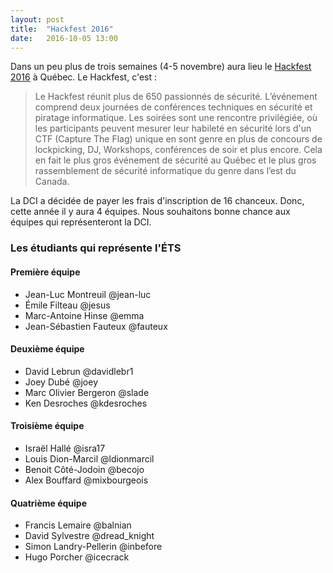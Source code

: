 ```yaml
---
layout: post
title:  "Hackfest 2016"
date:   2016-10-05 13:00
---
```


Dans un peu plus de trois semaines (4-5 novembre) aura lieu le [Hackfest 2016](http://www.hackfest.ca) à Québec. Le Hackfest, c'est :

> Le Hackfest réunit plus de 650 passionnés de sécurité. L’événement comprend deux journées de conférences techniques en sécurité et piratage informatique. Les soirées sont une rencontre privilégiée, où les participants peuvent mesurer leur habileté en sécurité lors d'un CTF (Capture The Flag) unique en sont genre en plus de concours de lockpicking, DJ, Workshops, conférences de soir et plus encore. Cela en fait le plus gros événement de sécurité au Québec et le plus gros rassemblement de sécurité informatique du genre dans l’est du Canada.


La DCI a décidée de payer les frais d'inscription de 16 chanceux. Donc, cette année il y aura 4 équipes. Nous souhaitons bonne chance aux équipes qui représenteront la DCI. 

### Les étudiants qui représente l'ÉTS

#### Première équipe 
* Jean-Luc Montreuil @jean-luc
* Émile Filteau @jesus
* Marc-Antoine Hinse @emma
* Jean-Sébastien Fauteux @fauteux

#### Deuxième équipe
* David Lebrun @davidlebr1
* Joey Dubé @joey
* Marc Olivier Bergeron @slade
* Ken Desroches @kdesroches

#### Troisième équipe
* Israël Hallé @isra17
* Louis Dion-Marcil @ldionmarcil
* Benoit Côté-Jodoin @becojo
* Alex Bouffard @mixbourgeois

#### Quatrième équipe
* Francis Lemaire @balnian
* David Sylvestre @dread_knight
* Simon Landry-Pellerin @inbefore
* Hugo Porcher @icecrack





